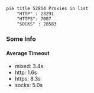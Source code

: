 
```mermaid
pie title 52814 Proxies in list
    "HTTP" : 23291
    "HTTPS": 7007
    "SOCKS" : 28583
```

### Some Info
#### Average Timeout

- mixed: 3.4s
- http: 1.6s
- https: 8.3s
- socks: 5.0s